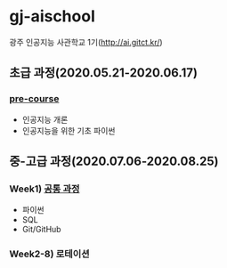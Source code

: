 # gj-aischool
광주 인공지능 사관학교 1기(http://ai.gitct.kr/)

## 초급 과정(2020.05.21-2020.06.17)
### [pre-course](./PreCourse)
- 인공지능 개론
- 인공지능을 위한 기초 파이썬


## 중-고급 과정(2020.07.06-2020.08.25)
### Week1) [공통 과정](./General)
- 파이썬
- SQL
- Git/GitHub

### Week2-8) 로테이션